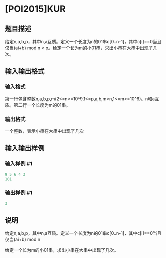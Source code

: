 # [POI2015]KUR

## 题目描述

给定n,a,b,p，其中n,a互质。定义一个长度为n的01串c[0..n-1]，其中c[i]==0当且仅当(ai+b) mod n < p。给定一个长为m的小01串，求出小串在大串中出现了几次。

## 输入输出格式

### 输入格式

第一行包含整数n,a,b,p,m(2<=n<=10^9,1<=p,a,b,m<n,1<=m<=10^6)。n和a互质。第二行一个长度为m的01串。 

### 输出格式

一个整数，表示小串在大串中出现了几次

## 输入输出样例

### 输入样例 #1

```cpp
9 5 6 4 3
101
```


### 输出样例 #1

```cpp
3
```


## 说明

给定n,a,b,p，其中n,a互质。定义一个长度为n的01串c[0..n-1]，其中c[i]==0当且仅当(ai+b) mod n 

给定一个长为m的小01串，求出小串在大串中出现了几次。

